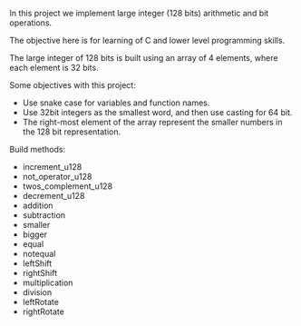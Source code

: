 In this project we implement large integer (128 bits) arithmetic and bit operations.

The objective here is for learning of C and lower level programming skills.

The large integer of 128 bits is built using an array of 4 elements, where each element
is 32 bits.

Some objectives with this project:

- Use snake case for variables and function names.
- Use 32bit integers as the smallest word, and then use casting for 64 bit.
- The right-most element of the array represent the smaller numbers in the 128 bit representation.


Build methods:

- increment_u128
- not_operator_u128
- twos_complement_u128
- decrement_u128
- addition
- subtraction
- smaller
- bigger
- equal
- notequal
- leftShift
- rightShift
- multiplication
- division
- leftRotate
- rightRotate
